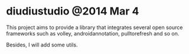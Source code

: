diudiustudio @2014 Mar 4
============

This project aims to provide a library that integrates several open source frameworks such as volley, androidannotation, pulltorefresh and so on.

Besides, I will add some utils.
